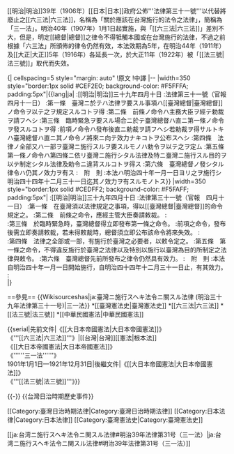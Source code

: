 [[明治|明治]]39年（1906年）[[日本|日本]]政府公佈'''法律第三十一號'''以代替將廢止之[[六三法|六三法]]，名稱為「關於應該在台灣施行的法令之法律」，簡稱為「三一法」。明治40年（1907年）1月1日起實施，與「[[六三法|六三法]]」差別不大，但是，明定[[總督|總督]]之律令不得牴觸本國或在台灣施行的法律，不過之前根據「六三法」所頒佈的律令仍然有效，本法效期為5年，在明治44年（1911年）及[[大正|大正]]5年（1916年）各延長一次，於大正11年（1922年）被「[[法三號|法三號]]」取代而失效。

{| cellspacing=5 style="margin: auto"
!原文
!中譯
|--
|width=350 style="border:1px solid #CEF2E0; background-color: #F5FFFA; padding:5px"|{{lang|ja|
:[[明治|明治]]三十九年四月十日
:法律第三十一號（官報　四月十一日）
:第一條　臺灣ニ於テハ法律ヲ要スル事項ハ[[臺灣總督|臺灣總督]]ノ命令ヲ以テ之ヲ規定スルコトヲ得
:第二條　前條ノ命令ハ主務大臣ヲ經テ勅裁ヲ請フヘシ
:第三條　臨時緊急ヲ要スル場合ニ於テ臺灣總督ハ直ニ第一條ノ命令ヲ發スルコトヲ得
:前項ノ命令ハ發布後直ニ勅裁ヲ請フヘシ若勅裁ヲ得サルトキハ臺灣總督ハ直ニ其ノ命令ノ將來ニ向テ效力ナキコトヲ公布スヘシ
:第四條　法律ノ全部又ハ一部ヲ臺灣ニ施行スルヲ要スルモノハ勅令ヲ以テ之ヲ定ム
:第五條　第一條ノ命令ハ第四條ニ依リ臺灣ニ施行シタル法律及特ニ臺灣ニ施行スル目的ヲ以テ制定シタル法律及勅令ニ違背スルコトヲ得ス
:第六條　臺灣總督ノ發シタル律令ハ仍其ノ效力ヲ有ス
:　附　則
:本法ハ明治四十年一月一日ヨリ之ヲ施行シ明治四十四年十二月三十一日迄其ノ效力ヲ有スルモノトス}}
|width=350 style="border:1px solid #CEDFF2; background-color: #F5FAFF; padding:5px"|
:[[明治|明治]]三十九年四月十日
:法律第三十一號（官報　四月十一日）
:第一條　在臺灣須以法律規定之事項，得以[[臺灣總督|臺灣總督]]的命令規定之。
:第二條　前條之命令，應經主管大臣奏請敕裁。
:<br />
:第三條　於臨時緊急時，臺灣總督得立即發布第一條之命令。
:前項之命令，發布後需立即奏請敕裁，若未得敕裁時，總督須立即公布該命令將來失效。
:<br />
:第四條　法律之全部或一部，有施行於臺灣之必要者，以敕令定之。
:第五條　第一條之命令，不得違反施行於臺灣之法律以及特別以施行以臺灣為目的所制定之法律與敕令。
:第六條　臺灣總督先前所發布之律令仍然具有效力。
:　附　則
:本法自明治四十年一月一日開始施行，自明治四十四年十二月三十一日止，有其效力。
:<br />
|}

==參見==
{{Wikisourceshas|ja:臺灣ニ施行スヘキ法令ニ關スル法律 (明治三十九年法律第三十一号)|三一法}}
*[[臺灣憲法史|臺灣憲法史]]
*[[六三法|六三法]]
*[[法三號|法三號]]
*[[中華民國憲法|中華民國憲法]]


{{serial|先前文件|《[[大日本帝國憲法|大日本帝國憲法]]》<br>《'''[[六三法|六三法]]'''》|[[台灣|台灣]][[憲法|根本法]]<br>《[[大日本帝國憲法|大日本帝國憲法]]》<br>《''''''三一法''''''》<br>1901年1月1日—1921年12月31日|後繼文件|《[[大日本帝國憲法|大日本帝國憲法]]》<br>《'''[[法三號|法三號]]'''》}}

{{-}}
{{台灣日治時期歷史事件}}



[[Category:臺灣日治時期法律|Category:臺灣日治時期法律]]
[[Category:日本法律|Category:日本法律]]
[[Category:臺灣憲法史|Category:臺灣憲法史]]

[[ja:台湾ニ施行スヘキ法令ニ関スル法律#明治39年法律第31号（三一法）|ja:台湾ニ施行スヘキ法令ニ関スル法律#明治39年法律第31号（三一法）]]